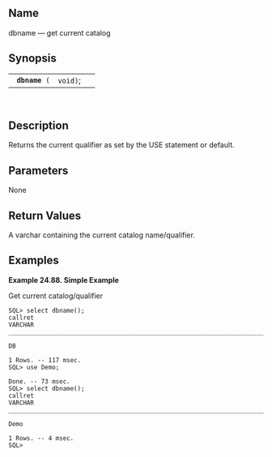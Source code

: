 <div id="fn_dbname" class="refentry">

<div class="titlepage">

</div>

<div class="refnamediv">

## Name

dbname — get current catalog

</div>

<div class="refsynopsisdiv">

## Synopsis

<div id="fsyn_dbname" class="funcsynopsis">

|                     |          |     |
|---------------------|----------|-----|
| ` `**`dbname`**` (` | `void)`; |     |

<div class="funcprototype-spacer">

 

</div>

</div>

</div>

<div id="desc_dbname" class="refsect1">

## Description

Returns the current qualifier as set by the USE statement or default.

</div>

<div id="params_dbname" class="refsect1">

## Parameters

None

</div>

<div id="ret_dbname" class="refsect1">

## Return Values

A <span class="type">varchar </span> containing the current catalog
name/qualifier.

</div>

<div id="examples_dbname" class="refsect1">

## Examples

<div id="ex_dbname_1" class="example">

**Example 24.88. Simple Example**

<div class="example-contents">

Get current catalog/qualifier

``` screen
SQL> select dbname();
callret
VARCHAR
_______________________________________________________________________________

DB

1 Rows. -- 117 msec.
SQL> use Demo;

Done. -- 73 msec.
SQL> select dbname();
callret
VARCHAR
_______________________________________________________________________________

Demo

1 Rows. -- 4 msec.
SQL>
```

</div>

</div>

  

</div>

</div>
